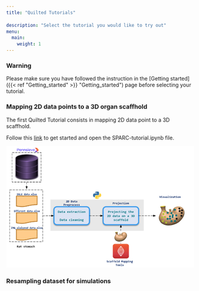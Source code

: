 ```yaml
---
title: "Quilted Tutorials"

description: "Select the tutorial you would like to try out" 
menu:
  main:
    weight: 1
---
```

### **Warning**
Please make sure you have followed the instruction in the [Getting started]({{< ref "Getting_started" >}} "Getting_started") page before selecting your tutorial.


### **Mapping 2D data points to a 3D organ scaffhold**
The first Quilted Tutorial consists in mapping 2D data point to a 3D scaffhold. 

Follow this [link](http://127.0.0.1:8888/lab) to get started and open the SPARC-tutorial.ipynb file.

![workflow](/img/workflow.png)

### **Resampling dataset for simulations**
